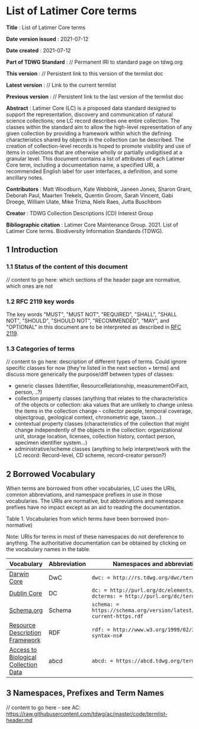 # List of Latimer Core terms

**Title**
: List of Latimer Core terms

**Date version issued**
: 2021-07-12

**Date created**
: 2021-07-12

**Part of TDWG Standard**
: // Permanent IRI to standard page on tdwg.org

**This version**
: // Persistent link to this version of the termlist doc

**Latest version**
: // Link to the current termlist

**Previous version**
: // Persistent link to the last version of the termlist doc

**Abstract**
: Latimer Core (LC) is a proposed data standard designed to support the representation, discovery and communication of natural science collections; one LC record describes one entire collection. The classes within the standard aim to allow the high-level representation of any given collection by providing a framework within which the defining characteristics shared by objects in the collection can be described. The creation of collection-level records is hoped to promote visibility and use of items in collections that are otherwise wholly or partially undigitised at a granular level. This document contains a list of attributes of each Latimer Core term, including a documentation name, a specified URI, a recommended English label for user interfaces, a definition, and some ancillary notes.

**Contributors**
: Matt Woodburn, Kate Webbink, Janeen Jones, Sharon Grant, Deborah Paul, Maarten Trekels, Quentin Groom, Sarah Vincent, Gabi Droege, William Ulate, Mike Trizna, Niels Raes, Jutta Buschbom

**Creator**
: TDWG Collection Descriptions (CD) Interest Group

**Bibliographic citation**
: Latimer Core Maintenance Group. 2021. List of Latimer Core terms. Biodiversity Information Standards (TDWG). <Persistent link to this version of the termlist doc>


## 1 Introduction

### 1.1 Status of the content of this document
// content to go here: which sections of the header page are normative, which ones are not

### 1.2 RFC 2119 key words
The key words "MUST", "MUST NOT", "REQUIRED", "SHALL", "SHALL NOT", "SHOULD", "SHOULD NOT", "RECOMMENDED", "MAY", and "OPTIONAL" in this document are to be interpreted as described in [RFC 2119](https://tools.ietf.org/html/rfc2119).

### 1.3 Categories of terms
// content to go here: description of different types of terms. Could ignore specific classes for now (they're listed in the next section + terms) and discuss more generically the purpose/diff between types of classes: 
- generic classes (Identifier, ResourceRelationship, measurementOrFact, person, ..?)
- collection property classes (anything that relates to the characteristics of the objects or collection: aka values that are unlikely to change unless the items in the collection change - collector people, temporal coverage, objectgroup, geological context, chronometric age, taxon...)
- contextual property classes (characteristics of the collection that might change independently of the objects in the collection: organizational unit, storage location, licenses, collection history, contact person, specimen identifier system...) 
- administrative/scheme classes (anything to help interpret/work with the LC record: Record-level, CD scheme, record-creator person?)

## 2 Borrowed Vocabulary
When terms are borrowed from other vocabularies, LC uses the URIs, common abbreviations, and namespace prefixes in use in those vocabularies. The URIs are normative, but abbreviations and namespace prefixes have no impact except as an aid to reading the documentation.

Table 1. Vocabularies from which terms have been borrowed (non-normative)

Note: URIs for terms in most of these namespaces do not dereference to anything.  The authoritative documentation can be obtained by clicking on the vocabulary names in the table.

| Vocabulary | Abbreviation | Namespaces and abbreviations |
|------------|--------------|------------------------------|
| [Darwin Core](https://dwc.tdwg.org/terms/) | DwC         | `dwc: = http://rs.tdwg.org/dwc/terms/`
| [Dublin Core](http://dublincore.org/documents/dcmi-terms/) | DC          | `dc: = http://purl.org/dc/elements/1.1/, dcterms: = http://purl.org/dc/terms/` |
| [Schema.org](https://schema.org/) | Schema      | `schema: =  https://schema.org/version/latest/schemaorg-current-https.rdf` |
| [Resource Description Framework](https://www.w3.org/RDF/) | RDF | `rdf: = http://www.w3.org/1999/02/22-rdf-syntax-ns#` |
| [Access to Biological Collection Data](https://abcd.tdwg.org/) | abcd | `abcd: = https://abcd.tdwg.org/terms/` |


## 3 Namespaces, Prefixes and Term Names
// content to go here - see AC: https://raw.githubusercontent.com/tdwg/ac/master/code/termlist-header.md
